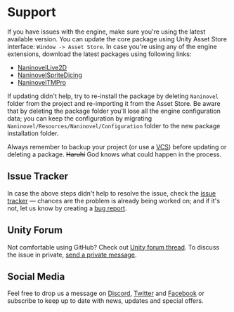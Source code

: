 # Support

If you have issues with the engine, make sure you're using the latest available version. You can update the core package using Unity Asset Store interface: `Window -> Asset Store`. In case you're using any of the engine extensions, download the latest packages using following links:

- [NaninovelLive2D](https://github.com/Elringus/NaninovelLive2D/raw/master/NaninovelLive2D.unitypackage)
- [NaninovelSpriteDicing](https://github.com/Elringus/NaninovelSpriteDicing/raw/master/NaninovelSpriteDicing.unitypackage)
- [NaninovelTMPro](https://github.com/Elringus/NaninovelTMPro/raw/master/NaninovelTMPro.unitypackage)

If updating didn't help, try to re-install the package by deleting `Naninovel` folder from the project and re-importing it from the Asset Store. Be aware that by deleting the package folder you'll lose all the engine configuration data; you can keep the configuration by migrating `Naninovel/Resources/Naninovel/Configuration` folder to the new package installation folder. 

Always remember to backup your project (or use a [VCS](https://en.wikipedia.org/wiki/Version_control)) before updating or deleting a package. ~~Haruhi~~ God knows what could happen in the process.

## Issue Tracker

In case the above steps didn't help to resolve the issue, check the [issue tracker](https://github.com/Elringus/NaninovelWeb/issues?q=is%3Aissue+label%3Abug) — chances are the problem is already being worked on; and if it's not, let us know by creating a [bug report](https://github.com/Elringus/NaninovelWeb/issues/new?labels=bug&template=bug_report.md).

## Unity Forum

Not comfortable using GitHub? Check out [Unity forum thread](https://forum.unity.com/threads/naninovel-visual-novel-engine.601966/). To discuss the issue in private, [send a private message](https://forum.unity.com/conversations/add?to=Elringus). 

## Social Media

Feel free to drop us a message on [Discord](https://discord.gg/avhRzP3), [Twitter](https://twitter.com/naniengine) and [Facebook](https://www.facebook.com/naniengine) or subscribe to keep up to date with news, updates and special offers.
